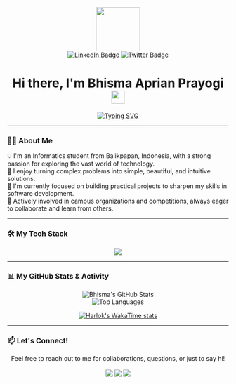<div id="header" align="center">
  <img src="https://media.giphy.com/media/M9gbBd9nbDrOTu1Mqx/giphy.gif" width="100"/>
</div>

<div id="badges" align="center">
  <a href="https://www.linkedin.com/in/YOUR_LINKEDIN_USERNAME/">
    <img src="https://img.shields.io/badge/LinkedIn-blue?style=for-the-badge&logo=linkedin&logoColor=white" alt="LinkedIn Badge"/>
  </a>
  <a href="https://twitter.com/YOUR_TWITTER_USERNAME">
    <img src="https://img.shields.io/badge/Twitter-blue?style=for-the-badge&logo=twitter&logoColor=white" alt="Twitter Badge"/>
  </a>
</div>

<h1 align="center">
  Hi there, I'm Bhisma Aprian Prayogi
  <img src="https://media.giphy.com/media/hvRJCLFzcasrR4ia7z/giphy.gif" width="30px"/>
</h1>

<p align="center">
  <a href="https://git.io/typing-svg"><img src="https://readme-typing-svg.herokuapp.com?font=Fira+Code&size=20&pause=1000&color=F7F7F7&center=true&width=435&lines=An+Informatics+Student+from+Indonesia;Passionate+about+Software+Development;Always+Learning+and+Building" alt="Typing SVG" /></a>
</p>

---

### 👨‍💻 About Me

<p>
  💡 I'm an Informatics student from Balikpapan, Indonesia, with a strong passion for exploring the vast world of technology.
  <br/>
  🚀 I enjoy turning complex problems into simple, beautiful, and intuitive solutions.
  <br/>
  🌱 I'm currently focused on building practical projects to sharpen my skills in software development.
  <br/>
  🤝 Actively involved in campus organizations and competitions, always eager to collaborate and learn from others.
</p>

---

### 🛠️ My Tech Stack

<p align="center">
  <a href="https://skillicons.dev">
    <img src="https://skillicons.dev/icons?i=js,html,css,react,nodejs,express,java,python,mysql,mongodb,git,vscode,figma" />
  </a>
</p>

---

### 📊 My GitHub Stats & Activity

<p align="center">
  <img src="https://github-readme-stats.vercel.app/api?username=YOUR_GITHUB_USERNAME&show_icons=true&theme=dracula&include_all_commits=true&count_private=true" alt="Bhisma's GitHub Stats"/>
  <br/>
  <img src="https://github-readme-stats.vercel.app/api/top-langs/?username=YOUR_GITHUB_USERNAME&layout=compact&langs_count=8&theme=dracula" alt="Top Languages"/>
</p>
<p align="center">
  <a href="https://github.com/anuraghazra/github-readme-stats">
    <img src="https://github-readme-stats.vercel.app/api/wakatime?username=bhisma&layout=compact&theme=dark" alt="Harlok's WakaTime stats"/>
  </a>
</p>

---

### 📫 Let's Connect!

<p align="center">
  Feel free to reach out to me for collaborations, questions, or just to say hi!
  <br/><br/>
  <a href="https://www.linkedin.com/in/YOUR_LINKEDIN_USERNAME/" target="_blank"><img src="https://img.shields.io/badge/LinkedIn-0077B5?style=for-the-badge&logo=linkedin&logoColor=white" /></a>
  <a href="mailto:YOUR_EMAIL@gmail.com" target="_blank"><img src="https://img.shields.io/badge/Gmail-D14836?style=for-the-badge&logo=gmail&logoColor=white" /></a>
  <a href="https://twitter.com/YOUR_TWITTER_USERNAME" target="_blank"><img src="https://img.shields.io/badge/Twitter-1DA1F2?style=for-the-badge&logo=twitter&logoColor=white" /></a>
</p>